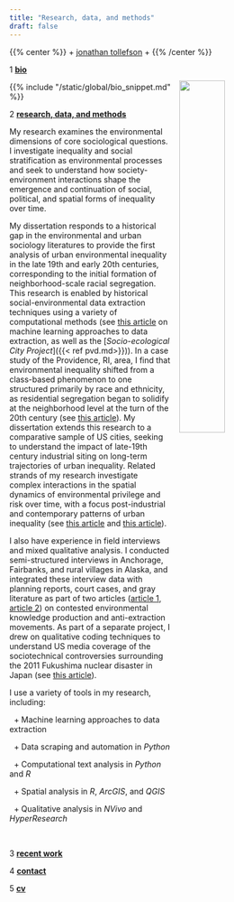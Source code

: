```yaml
---
title: "Research, data, and methods"
draft: false
---
```


{{% center %}}
\+ [jonathan tollefson](/) \+
{{% /center %}}
<br/>

<img src="/images/portrait.jpg" style="float: right; width: 40%; margin-left: 3%; margin-bottom: 0.5em;margin-top: 2em">
</a>



1 [**bio**](/)

{{% include "/static/global/bio_snippet.md" %}}




2 [**research, data, and methods**](/)

My research examines the environmental dimensions of core sociological questions. I investigate inequality and social stratification as environmental processes and seek to understand how society-environment interactions shape the emergence and continuation of social, political, and spatial forms of inequality over time. 

My dissertation responds to a historical gap in the environmental and urban sociology literatures to provide the first analysis of urban environmental inequality in the late 19th and early 20th centuries, corresponding to the initial formation of neighborhood-scale racial segregation. This research is enabled by historical social-environmental data extraction techniques using a variety of computational methods (see <a target="_blank" href="https://journals.plos.org/plosone/article?id=10.1371/journal.pone.0255507">this article</a> on machine learning approaches to data extraction, as well as the [_Socio-ecological City Project_]({{< ref pvd.md>}})). In a case study of the Providence, RI, area, I find that environmental inequality shifted from a class-based phenomenon to one structured primarily by race and ethnicity, as residential segregation began to solidify at the neighborhood level at the turn of the 20th century (see 
<a target="_blank" href="https://journals.sagepub.com/doi/10.1177/23780231221127541">this article</a>). My dissertation extends this research to a comparative sample of US cities, seeking to understand the impact of late-19th century industrial siting on long-term trajectories of urban inequality. Related strands of my research investigate complex interactions in the spatial dynamics of environmental privilege and risk over time, with a focus post-industrial and contemporary patterns of urban inequality (see  <a target="_blank" href="https://journals.sagepub.com/doi/10.1177/15356841231152616">this article</a> and <a target="_blank" href="https://www.liebertpub.com/doi/10.1089/env.2021.0121">this article</a>). 

I also have experience in field interviews and mixed qualitative analysis. I conducted semi-structured interviews in Anchorage, Fairbanks, and rural villages in Alaska, and integrated these interview data with planning reports, court cases, and gray literature as part of two articles (<a target="_blank" href="https://journals.uair.arizona.edu/index.php/JPE/article/view/23828">article 1</a>, <a target="_blank" href="https://journals.sagepub.com/doi/abs/10.1177/0306312718803453">article 2</a>) on contested environmental knowledge production and anti-extraction movements. As part of a separate project, I drew on qualitative coding techniques to understand US media coverage of the sociotechnical controversies surrounding the 2011 Fukushima nuclear disaster in Japan (see <a target="_blank" href="https://journals.sagepub.com/doi/full/10.1177/0963662520936186?casa_token=U90UE5iANX0AAAAA%3ASB_BL79FhIZIUBCcSE7WVJXnsEvJLeDmsBo9ZIiRPl4oSPXVSsGIkrp3N6TGrEwG005plZdjFOEsoQ">this article</a>).

I use a variety of tools in my research, including:

&nbsp; \+  Machine learning approaches to data extraction

&nbsp; \+  Data scraping and automation in *Python*

&nbsp; \+  Computational text analysis in *Python* and *R*

&nbsp; \+  Spatial analysis in *R*, *ArcGIS*, and *QGIS*

&nbsp; \+  Qualitative analysis in *NVivo* and *HyperResearch*


</br>

3 [**recent work**](/pubs)


4 [**contact**](/contact)


5 <a target="_blank" href="https://jonathantollefson.com/Tollefson_CV.pdf">**cv**</a>
